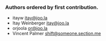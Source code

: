 ### Authors ordered by first contribution.

- itayw <itay@joo.la>
- Itay Weinberger <itay@joo.la>
- orjoola <or@joo.la>
- Vincent Palmer <shift@someone.section.me>
